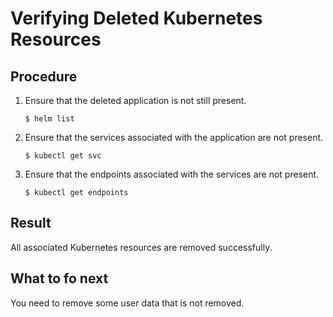 ﻿---
sidebar_position: 3
---

# Verifying Deleted Kubernetes Resources

<head>
  <meta name="guidename" content="API Management"/>
  <meta name="context" content="GUID-99c0ed5b-ec4a-4992-af74-e0eaf5c34b0a"/>
</head>

## Procedure

1. Ensure that the deleted application is not still present. 

   ```
   $ helm list
   ```

2. Ensure that the services associated with the application are not present. 

   ```
   $ kubectl get svc
   ```

3. Ensure that the endpoints associated with the services are not present. 

   ```
   $ kubectl get endpoints
   ```

## Result

All associated Kubernetes resources are removed successfully.

## What to fo next

You need to remove some user data that is not removed.
